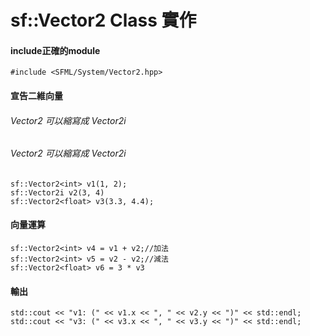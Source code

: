 # sf::Vector2<T> Class 實作

#### include正確的module
```clike
#include <SFML/System/Vector2.hpp>
```

#### 宣告二維向量
###### Vector2<int> 可以縮寫成 Vector2i
###### Vector2<int> 可以縮寫成 Vector2i
```clike
sf::Vector2<int> v1(1, 2);
sf::Vector2i v2(3, 4)
sf::Vector2<float> v3(3.3, 4.4);
```

#### 向量運算
```clike
sf::Vector2<int> v4 = v1 + v2;//加法
sf::Vector2<int> v5 = v2 - v2;//減法
sf::Vector2<float> v6 = 3 * v3
```

#### 輸出
```clike
std::cout << "v1: (" << v1.x << ", " << v2.y << ")" << std::endl;
std::cout << "v3: (" << v3.x << ", " << v3.y << ")" << std::endl;
```

    